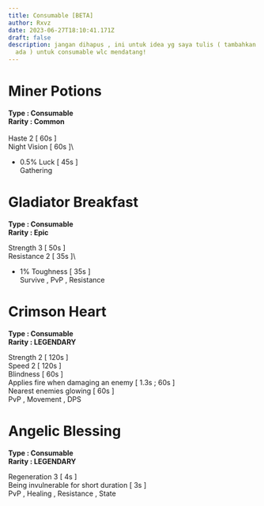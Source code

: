 ```yaml
---
title: Consumable [BETA]
author: Rxvz
date: 2023-06-27T18:10:41.171Z
draft: false
description: jangan dihapus , ini untuk idea yg saya tulis ( tambahkan ide kalo
  ada ) untuk consumable wlc mendatang!
---
```

# Miner Potions

**Type : Consumable**\
**Rarity : Common**\
\
Haste 2 \[ 60s ]\
Night Vision \[ 60s ]\
+ 0.5% Luck \[ 45s ]\
Gathering

# Gladiator Breakfast

**Type : Consumable**\
**Rarity : Epic**

Strength 3 \[ 50s ]\
Resistance 2 \[ 35s ]\
+ 1% Toughness \[ 35s ]\
Survive , PvP , Resistance

# Crimson Heart

**Type : Consumable**\
**Rarity : LEGENDARY**

Strength 2 \[ 120s ]\
Speed 2 \[ 120s ]\
Blindness \[ 60s ]\
Applies fire when damaging an enemy \[ 1.3s ; 60s ]\
Nearest enemies glowing \[ 60s ]\
PvP , Movement , DPS

# Angelic Blessing

**Type : Consumable**\
**Rarity : LEGENDARY**

Regeneration 3 \[ 4s ]\
Being invulnerable for short duration \[ 3s ]\
PvP , Healing , Resistance , State